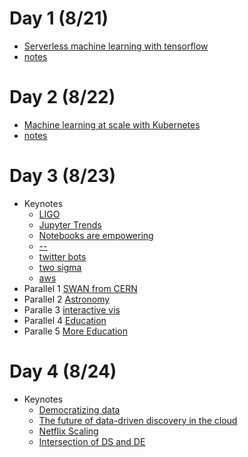 # Day 1 (8/21)
* [Serverless machine learning with tensorflow](https://conferences.oreilly.com/jupyter/jup-ny/public/schedule/detail/68192)
* [notes](https://github.com/UVA-DSI/conferences/blob/master/JupyterCon18/training/ServerlessMachineLearningWithTensorFlow.md)

# Day 2 (8/22)
* [Machine learning at scale with Kubernetes](https://conferences.oreilly.com/jupyter/jup-ny/public/schedule/detail/69752)
* [notes](https://github.com/UVA-DSI/conferences/blob/master/JupyterCon18/training/MachineLearningAtScaleWithKubernetes.md)

# Day 3 (8/23)
* Keynotes
  * [LIGO](https://github.com/UVA-DSI/conferences/blob/master/JupyterCon18/talks/Allthecoolkidsaredoingit%3Bmaybeweshouldtoo%3FJupyter%2Cgravitationalwaves%2CandtheLIGOandVirgoScientificCollaborations.md)
  * [Jupyter Trends](https://github.com/UVA-DSI/conferences/blob/master/JupyterCon18/talks/JupyterTrendsIn2018.md)
  * [Notebooks are empowering](https://github.com/UVA-DSI/conferences/blob/master/JupyterCon18/talks/Sustainingwonder:Jupyterandtheknowledgecommons.md)
  * [--](https://github.com/UVA-DSI/conferences/blob/master/JupyterCon18/talks/Jupyterintheenterprise.md)
  * [twitter bots](https://github.com/UVA-DSI/conferences/blob/master/JupyterCon18/talks/Thereporter%E2%80%99snotebook.md)
  * [two sigma](https://github.com/UVA-DSI/conferences/blob/master/JupyterCon18/talks/Whycontributetoopensource%3F.md)
  * [aws](https://github.com/UVA-DSI/conferences/blob/master/JupyterCon18/talks/KeynotebyDanRomualdMbanga.md)
* Parallel 1 [SWAN from CERN](https://github.com/UVA-DSI/conferences/blob/master/JupyterCon18/talks/SWAN:CERN'sJupyter-basedinteractivedataanalysisservice.md)
* Parallel 2 [Astronomy](https://github.com/UVA-DSI/conferences/blob/master/JupyterCon18/talks/%22Ifthedatawillnotcometotheastronomer.%20.%20.%22:JupyterLabandaseachangeinastronomicalanalysis.md)
* Paralle 3 [interactive vis](https://github.com/UVA-DSI/conferences/blob/master/JupyterCon18/talks/VisualizingmachinelearningmodelsintheJupyterNotebook(sponsoredbyBloombergLP).md)
* Parallel 4 [Education](https://github.com/UVA-DSI/conferences/blob/master/JupyterCon18/panel/ThefutureofJupyterineducation.md)
* Paralle 5 [More Education](https://github.com/UVA-DSI/conferences/blob/master/JupyterCon18/talks/Learnbydoing:Usingdata-drivenstoriesandvisualizationsinthe(highschoolandcollege)classroom.md)

# Day 4 (8/24)
* Keynotes
  * [Democratizing data](https://github.com/UVA-DSI/conferences/blob/master/JupyterCon18/talks/Democratizingdata.md)
  * [The future of data-driven discovery in the cloud](https://github.com/UVA-DSI/conferences/blob/master/JupyterCon18/talks/Thefutureofdata-drivendiscoveryinthecloud.md)
  * [Netflix Scaling](https://github.com/UVA-DSI/conferences/blob/master/JupyterCon18/talks/Beyondinteractive:calingimpactwithnotebooksatNetflix.md)
  * [Intersection of DS and DE](https://github.com/UVA-DSI/conferences/blob/master/JupyterCon18/talks/Jupyternotebooksandtheintersectionofdatascienceanddataengineering.md)

